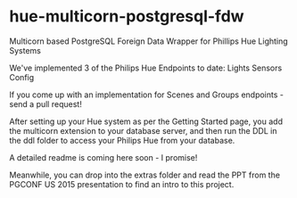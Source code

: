 # hue-multicorn-postgresql-fdw
Multicorn based PostgreSQL Foreign Data Wrapper for Phillips Hue Lighting Systems

We've implemented 3 of the Philips Hue Endpoints to date:
   Lights
   Sensors
   Config

If you come up with an implementation for Scenes and Groups endpoints - send a pull request!

After setting up your Hue system as per the Getting Started page, you add the multicorn extension to your database server, and then run the DDL in the ddl folder to access your Philips Hue from your database.

A detailed readme is coming here soon - I promise!

Meanwhile, you can drop into the extras folder and read the PPT from the PGCONF US 2015 presentation to find an intro to this project.




